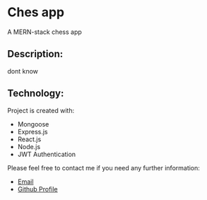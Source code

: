 # Ches app

A MERN-stack chess app

## Description:

dont know

## Technology:

Project is created with:

- Mongoose
- Express.js
- React.js
- Node.js
- JWT Authentication

Please feel free to contact me if you need any further information:

- [Email](Kevin-Moritz-2001@outlook.de)
- [Github Profile](https://github.com/DevKevMo)
